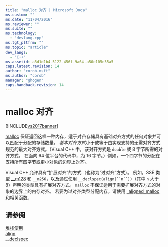 ```yaml
---
title: "malloc 对齐 | Microsoft Docs"
ms.custom: ""
ms.date: "11/04/2016"
ms.reviewer: ""
ms.suite: ""
ms.technology: 
  - "devlang-cpp"
ms.tgt_pltfrm: ""
ms.topic: "article"
dev_langs: 
  - "C++"
ms.assetid: a8d1d1b4-5122-456f-9a64-a50e105e55a5
caps.latest.revision: 14
author: "corob-msft"
ms.author: "corob"
manager: "ghogen"
caps.handback.revision: 14
---
```

# malloc 对齐
[!INCLUDE[vs2017banner](../assembler/inline/includes/vs2017banner.md)]

[malloc](../c-runtime-library/reference/malloc.md) 保证返回这样一种内存，适于对齐存储具有基础对齐方式的任何对象并可以匹配于分配的存储数量。  *基本对齐方式*小于或等于由实现支持的无需对齐方式规范的最大对齐方式。（Visual C\+\+ 中，该对齐方式是 `double` 或 8 字节所需的对齐方式。  在面向 64 位平台的代码中，为 16 字节。）例如，一个四字节的分配在支持所有四字节或更小对象的边界上对齐。  
  
 Visual C\+\+ 允许具有“扩展对齐”的方式（也称为“过对齐”方式）。  例如，SSE 类型 [\_\_m128](../cpp/m128.md) 和 `__m256`，以及通过使用 `__declspec(align(``n``))`（其中 `n` 大于 8）声明的类型具有扩展对齐方式。  `malloc` 不保证适用于需要扩展对齐方式的对象的边界上的内存对齐。  若要为过对齐类型分配内存，请使用 [\_aligned\_malloc](../c-runtime-library/reference/aligned-malloc.md) 和相关函数。  
  
## 请参阅  
 [堆栈使用](../build/stack-usage.md)   
 [align](../cpp/align-cpp.md)   
 [\_\_declspec](../cpp/declspec.md)